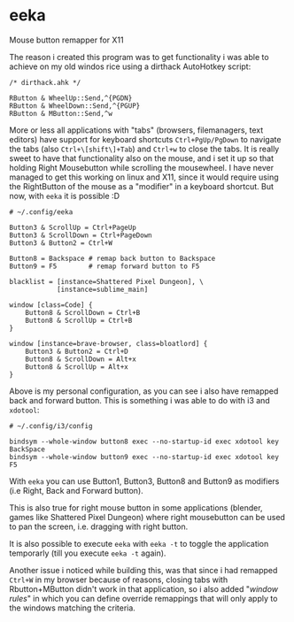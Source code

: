 # eeka
Mouse button remapper for X11

The reason i created this program was to get functionality i was able to achieve on my old
windos rice using a dirthack AutoHotkey script:  

```AutoHotkey
/* dirthack.ahk */

RButton & WheelUp::Send,^{PGDN}
RButton & WheelDown::Send,^{PGUP}
RButton & MButton::Send,^w
```

More or less all applications with "tabs" (browsers, filemanagers, text editors) have support for keyboard 
shortcuts `Ctrl+PgUp/PgDown` to navigate the tabs (also `Ctrl+\[shift\]+Tab`) and `Ctrl+w` to close the tabs. It is really sweet to have that functionality also on the mouse, and i set it up so that holding Right Mousebutton while scrolling the mousewheel. I have never managed to get this working on linux and X11, since it would require using the RightButton of the mouse as a "modifier" in a keyboard shortcut. But now, with `eeka` it is possible :D

```
# ~/.config/eeka

Button3 & ScrollUp = Ctrl+PageUp
Button3 & ScrollDown = Ctrl+PageDown
Button3 & Button2 = Ctrl+W

Button8 = Backspace # remap back button to Backspace
Button9 = F5        # remap forward button to F5

blacklist = [instance=Shattered Pixel Dungeon], \
            [instance=sublime_main]

window [class=Code] {
    Button8 & ScrollDown = Ctrl+B
    Button8 & ScrollUp = Ctrl+B
}

window [instance=brave-browser, class=bloatlord] {
    Button3 & Button2 = Ctrl+D
    Button8 & ScrollDown = Alt+x
    Button8 & ScrollUp = Alt+x
}
```

Above is my personal configuration, as you can see i also have remapped back and forward button. This is something i was able to do with i3 and `xdotool`:

```
# ~/.config/i3/config

bindsym --whole-window button8 exec --no-startup-id exec xdotool key BackSpace
bindsym --whole-window button9 exec --no-startup-id exec xdotool key F5
```

With `eeka` you can use Button1, Button3, Button8 and Button9 as modifiers (i.e Right, Back and Forward button). 

This is also true for right mouse button in some applications (blender, games like Shattered Pixel Dungeon) where right mousebutton can be used to pan the screen, i.e. dragging with right button.

It is also possible to execute `eeka` with `eeka -t` to toggle the application temporarly (till you execute `eeka -t` again).

Another issue i noticed while building this, was that since i had remapped `Ctrl+W` in my browser because of reasons, closing tabs with Rbutton+MButton didn't work in that application, so i also added "*window rules*" in which you can define override remappings that will only apply to the windows matching the criteria. 

